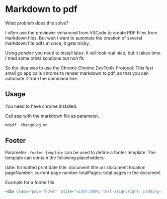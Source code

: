 # Markdown to pdf

What problem does this solve?

I often use the previewer enhanced from VSCode to create PDF Files from markdown files.
But wen i want to automate the creation of several markdown file pdfs at once, it gets tricky.

Using *pandoc* you need to install latex. It will look real nice, but it takes time.
I tried some other solutions but non fit.

So the idea was to use the Chrome Chrome DevTools Protocol. This fast small go app calls chrome to render markdown to pdf, so that you can automate it from the command line.

## Usage

You need to have chrome installed.

Call app with the markdown file as parameter.

```bash
mdpdf  changelog.md
```

## Footer

Parameter `-footer-template` can be used to define a footer template. The template can contain the following placeholders:

  date: formatted print date
  title: document title
  url: document location
  pageNumber: current page number
  totalPages: total pages in the document

Example for a footer file:

```html
<div class="page-footer" style="width:100%; text-align:right; padding-right:10px; font-size:12px;"><span class="pageNumber"></span> / <span class="totalPages"></span></div>
```
